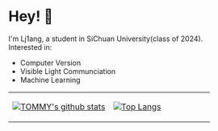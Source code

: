 # Hey! :wave:
I'm Lj1ang, a student in SiChuan University(class of 2024).    
Interested in:
- Computer Version
- Visible Light Communciation
- Machine Learning

<table>
<tr>
<td style = "width: 50%;">

[![TOMMY's github stats](https://github-readme-stats.vercel.app/api?username=lj1ang&count_private=true&include_all_commits=true&hide_border=true&show_icons=true)](http://apex.linn.top/)

</td>
<td style = "width: 50%;">

[![Top Langs](https://github-readme-stats.vercel.app/api/top-langs/?username=lj1ang&count_private=true&include_all_commits=true&hide_border=true&layout=compact)](http://apex.linn.top/)

</td>
</tr>

